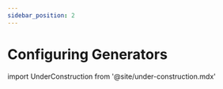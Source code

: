 ```yaml
---
sidebar_position: 2
---
```


# Configuring Generators

import UnderConstruction from  '@site/under-construction.mdx'

<UnderConstruction />